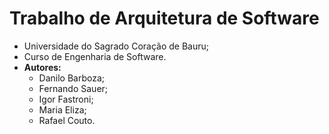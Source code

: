# Trabalho de Arquitetura de Software

* Universidade do Sagrado Coração de Bauru;
* Curso de Engenharia de Software.
* **Autores:** 
	* Danilo Barboza; 
	* Fernando Sauer;
    * Igor Fastroni;
    * Maria Eliza;
    * Rafael Couto.